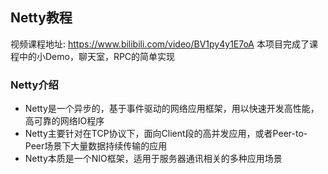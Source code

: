 ## Netty教程  
视频课程地址: https://www.bilibili.com/video/BV1py4y1E7oA
本项目完成了课程中的小Demo，聊天室，RPC的简单实现

### Netty介绍
- Netty是一个异步的，基于事件驱动的网络应用框架，用以快速开发高性能，高可靠的网络IO程序
- Netty主要针对在TCP协议下，面向Client段的高并发应用，或者Peer-to-Peer场景下大量数据持续传输的应用
- Netty本质是一个NIO框架，适用于服务器通讯相关的多种应用场景